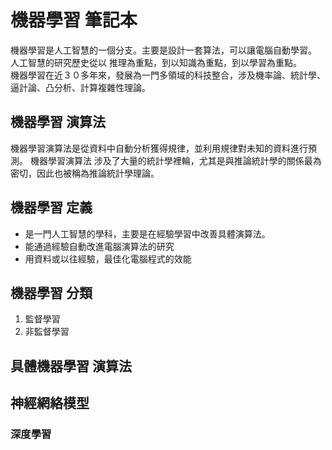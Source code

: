 
# 機器學習 筆記本

機器學習是人工智慧的一個分支。主要是設計一套算法，可以讓電腦自動學習。   
人工智慧的研究歷史從以 推理為重點，到以知識為重點，到以學習為重點。    
機器學習在近３０多年來，發展為一門多領域的科技整合，涉及機率論、統計學、逼計論、凸分析、計算複雜性理論。    

## 機器學習 演算法
機器學習演算法是從資料中自動分析獲得規律，並利用規律對未知的資料進行預測。
機器學習演算法 涉及了大量的統計學裡輪，尤其是與推論統計學的關係最為密切，因此也被稱為推論統計學理論。

## 機器學習 定義
- 是一門人工智慧的學科，主要是在經驗學習中改善具體演算法。
- 能通過經驗自動改進電腦演算法的研究
- 用資料或以往經驗，最佳化電腦程式的效能

## 機器學習 分類
1. 監督學習
2. 非監督學習

## 具體機器學習 演算法

## 神經網絡模型
### 深度學習
